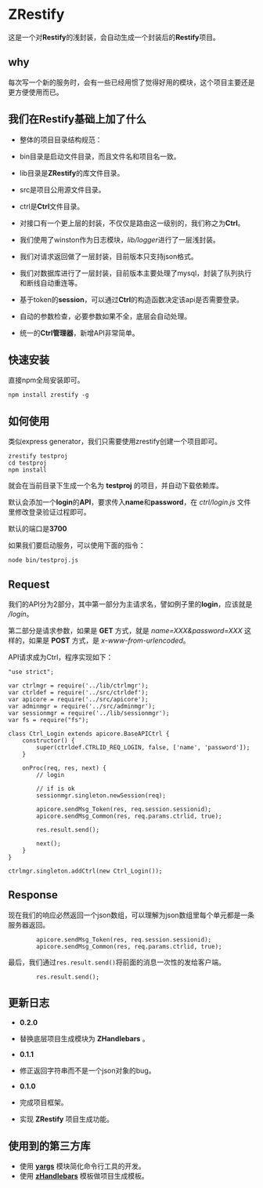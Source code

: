 # ZRestify
这是一个对**Restify**的浅封装，会自动生成一个封装后的**Restify**项目。

why
---
每次写一个新的服务时，会有一些已经用惯了觉得好用的模块，这个项目主要还是更方便使用而已。

我们在Restify基础上加了什么
---

* 整体的项目目录结构规范：
 * bin目录是启动文件目录，而且文件名和项目名一致。
 * lib目录是**ZRestify**的库文件目录。
 * src是项目公用源文件目录。
 * ctrl是**Ctrl**文件目录。
 
* 对接口有一个更上层的封装，不仅仅是路由这一级别的，我们称之为**Ctrl**。
* 我们使用了winston作为日志模块，*lib/logger*进行了一层浅封装。
* 我们对请求返回做了一层封装，目前版本只支持json格式。
* 我们对数据库进行了一层封装，目前版本主要处理了mysql，封装了队列执行和断线自动重连等。
* 基于token的**session**，可以通过**Ctrl**的构造函数决定该api是否需要登录。
* 自动的参数检查，必要参数如果不全，底层会自动处理。
* 统一的**Ctrl管理器**，新增API非常简单。

快速安装
---
直接npm全局安装即可。

```
npm install zrestify -g
```

如何使用
---
类似express generator，我们只需要使用zrestify创建一个项目即可。

```
zrestify testproj
cd testproj
npm install
```

就会在当前目录下生成一个名为 **testproj** 的项目，并自动下载依赖库。

默认会添加一个**login**的**API**，要求传入**name**和**password**，在 *ctrl/login.js* 文件里修改登录验证过程即可。

默认的端口是**3700**

如果我们要启动服务，可以使用下面的指令：

```
node bin/testproj.js
```

Request
---
我们的API分为2部分，其中第一部分为主请求名，譬如例子里的**login**，应该就是 */login*。

第二部分是请求参数，如果是 **GET** 方式，就是 *name=XXX&password=XXX* 这样的，如果是 **POST** 方式，是 *x-www-from-urlencoded*。

API请求成为Ctrl，程序实现如下：

```
"use strict";

var ctrlmgr = require('../lib/ctrlmgr');
var ctrldef = require('../src/ctrldef');
var apicore = require('../src/apicore');
var adminmgr = require('../src/adminmgr');
var sessionmgr = require('../lib/sessionmgr');
var fs = require("fs");

class Ctrl_Login extends apicore.BaseAPICtrl {
    constructor() {
        super(ctrldef.CTRLID_REQ_LOGIN, false, ['name', 'password']);
    }

    onProc(req, res, next) {
        // login

        // if is ok
        sessionmgr.singleton.newSession(req);

        apicore.sendMsg_Token(res, req.session.sessionid);
        apicore.sendMsg_Common(res, req.params.ctrlid, true);

        res.result.send();

        next();
    }
}

ctrlmgr.singleton.addCtrl(new Ctrl_Login());
```

Response
---
现在我们的响应必然返回一个json数组，可以理解为json数组里每个单元都是一条服务器返回。

```
        apicore.sendMsg_Token(res, req.session.sessionid);
        apicore.sendMsg_Common(res, req.params.ctrlid, true);
```
最后，我们通过```res.result.send()```将前面的消息一次性的发给客户端。

```
        res.result.send();
```


更新日志
---

* **0.2.0**
 * 替换底层项目生成模块为 **ZHandlebars** 。
 
* **0.1.1**
 * 修正返回字符串而不是一个json对象的bug。
 
* **0.1.0**
 * 完成项目框架。
 * 实现 **ZRestify** 项目生成功能。

使用到的第三方库
---

* 使用 **[yargs](https://github.com/bcoe/yargs)** 模块简化命令行工具的开发。
* 使用 **[zHandlebars](https://github.com/zhs007/zhandlebars)** 模板做项目生成模板。